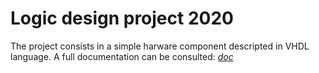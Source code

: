 # Logic design project 2020

The project consists in a simple harware component descripted in VHDL language. A full documentation can be consulted: [_doc_](https://github.com/romano-francesco/logic-design-project-2020/blob/master/documentation.pdf)
